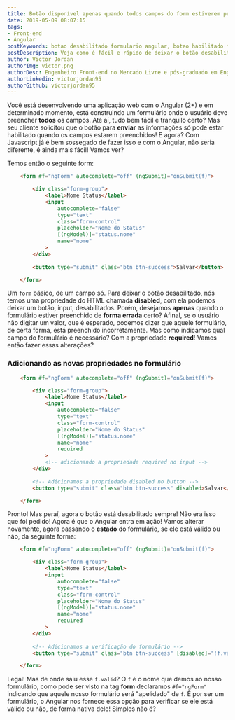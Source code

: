 ```yaml
---
title: Botão disponível apenas quando todos campos do form estiverem preenchidos - Angular
date: 2019-05-09 08:07:15
tags: 
- Front-end
- Angular
postKeywords: botao desabilitado formulario angular, botao habilitado form valido, form angular, disabled form
postDescription: Veja como é fácil e rápido de deixar o botão desabilitado caso seu formulário esteja com algum campo inválido ou vazio, com o Angular, que nos permite fazer isto nativamente e sem várias linhas de código!
author: Victor Jordan
authorImg: victor.png
authorDesc: Engenheiro Front-end no Mercado Livre e pós-graduado em Engenharia de Software pela PUC-MG e formado em Banco de Dados pela Fatec, apaixonado por usabilidade, performance e UX!
authorLinkedin: victorjordan95
authorGithub: victorjordan95
---
```


Você está desenvolvendo uma aplicação web com o Angular (2+) e em determinado momento, está construindo um formulário onde o usuário deve preencher **todos** os campos. Até aí, tudo bem fácil e tranquilo certo? Mas seu cliente solicitou que o botão para **enviar** as informações só pode estar habilitado quando os campos estarem preenchidos! E agora? Com Javascript já é bem sossegado de fazer isso e com o Angular, não seria diferente, é ainda mais fácil! Vamos ver?

<!-- more -->

Temos então o seguinte form:

```html
    <form #f="ngForm" autocomplete="off" (ngSubmit)="onSubmit(f)">

        <div class="form-group">
            <label>Nome Status</label>
            <input  
                autocomplete="false" 
                type="text"
                class="form-control" 
                placeholder="Nome do Status" 
                [(ngModel)]="status.nome" 
                name="nome"
            >
        </div>
        
        <button type="submit" class="btn btn-success">Salvar</button>

    </form>
```

Um `form` básico, de um campo só. Para deixar o botão desabilitado, nós temos uma propriedade do HTML chamada **disabled**, com ela podemos deixar um botão, input, desabilitados. Porém, desejamos **apenas** quando o formulário estiver preenchido de **forma errada** certo? 
Afinal, se o usuário não digitar um valor, que é esperado, podemos dizer que aquele formulário, de certa forma, está preenchido incorretamente. Mas como indicamos qual campo do formulário é necessário? Com a propriedade **required**! 
Vamos então fazer essas alterações?

### Adicionando as novas propriedades no formulário


```html
    <form #f="ngForm" autocomplete="off" (ngSubmit)="onSubmit(f)">

        <div class="form-group">
            <label>Nome Status</label>
            <input  
                autocomplete="false" 
                type="text"
                class="form-control" 
                placeholder="Nome do Status" 
                [(ngModel)]="status.nome" 
                name="nome"
                required 
            >
            <!-- adicionando a propriedade required no input -->
        </div>
        
        <!-- Adicionamos a propriedade disabled no button -->
        <button type="submit" class="btn btn-success" disabled>Salvar</button>

    </form>
```

Pronto! Mas peraí, agora o botão está desabilitado sempre! Não era isso que foi pedido! 
Agora é que o Angular entra em ação! Vamos alterar novamente, agora passando o **estado** do formulário, se ele está válido ou não, da seguinte forma:

```html
    <form #f="ngForm" autocomplete="off" (ngSubmit)="onSubmit(f)">

        <div class="form-group">
            <label>Nome Status</label>
            <input  
                autocomplete="false" 
                type="text"
                class="form-control" 
                placeholder="Nome do Status" 
                [(ngModel)]="status.nome" 
                name="nome"
                required 
            >
        </div>
        
        <!-- Adicionamos a verificação do formulário -->
        <button type="submit" class="btn btn-success" [disabled]="!f.valid" >Salvar</button>

    </form>
```

Legal! Mas de onde saiu esse `f.valid`? 
O `f` é o nome que demos ao nosso formulário, como pode ser visto na tag **form** declaramos `#f="ngForm"` indicando que aquele nosso formulário será "apelidado" de `f`. E por ser um formulário, o Angular nos fornece essa opção para verificar se ele está válido ou não, de forma nativa dele! Simples não é?
